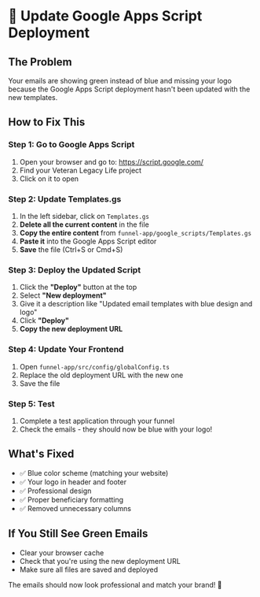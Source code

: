 # 🚀 Update Google Apps Script Deployment

## The Problem
Your emails are showing green instead of blue and missing your logo because the Google Apps Script deployment hasn't been updated with the new templates.

## How to Fix This

### Step 1: Go to Google Apps Script
1. Open your browser and go to: https://script.google.com/
2. Find your Veteran Legacy Life project
3. Click on it to open

### Step 2: Update Templates.gs
1. In the left sidebar, click on `Templates.gs`
2. **Delete all the current content** in the file
3. **Copy the entire content** from `funnel-app/google_scripts/Templates.gs`
4. **Paste it** into the Google Apps Script editor
5. **Save** the file (Ctrl+S or Cmd+S)

### Step 3: Deploy the Updated Script
1. Click the **"Deploy"** button at the top
2. Select **"New deployment"**
3. Give it a description like "Updated email templates with blue design and logo"
4. Click **"Deploy"**
5. **Copy the new deployment URL**

### Step 4: Update Your Frontend
1. Open `funnel-app/src/config/globalConfig.ts`
2. Replace the old deployment URL with the new one
3. Save the file

### Step 5: Test
1. Complete a test application through your funnel
2. Check the emails - they should now be blue with your logo!

## What's Fixed
- ✅ Blue color scheme (matching your website)
- ✅ Your logo in header and footer
- ✅ Professional design
- ✅ Proper beneficiary formatting
- ✅ Removed unnecessary columns

## If You Still See Green Emails
- Clear your browser cache
- Check that you're using the new deployment URL
- Make sure all files are saved and deployed

The emails should now look professional and match your brand! 🎉 